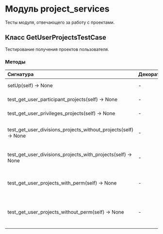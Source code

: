 # Модуль project_services

Тесты модуля, отвечающего за работу с проектами.

## Класс GetUserProjectsTestCase

Тестирование получения проектов пользователя.

### Методы

| Сигнатура                                                           | Декораторы | Описание                                                                                               |
| :------------------------------------------------------------------ | :--------- | :----------------------------------------------------------------------------------------------------- |
| setUp(self) -&#62; None                                             | -          | Создание данных для тестирования.                                                                      |
| test_get_user_participant_projects(self) -&#62; None                | -          | Тестирование функции `get_user_participant_projects`.                                                  |
| test_get_user_privileges_projects(self) -&#62; None                 | -          | Тестирование функции `get_user_privileges_projects`.                                                   |
| test_get_user_divisions_projects_without_projects(self) -&#62; None | -          | Тестирование функции `get_user_divisions_projects` для пользователя, у которого нет проектов.          |
| test_get_user_divisions_projects_with_projects(self) -&#62; None    | -          | Тестирование функции `get_user_divisions_projects` для пользователя, у которого есть проекты.          |
| test_get_user_projects_with_perm(self) -&#62; None                  | -          | Тестирование функции `get_user_projects` при наличии у пользователя разрешения `dcis.view_project`.    |
| test_get_user_projects_without_perm(self) -&#62; None               | -          | Тестирование функции `get_user_projects` при отсутствии у пользователя разрешения `dcis.view_project`. |